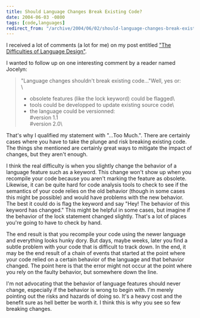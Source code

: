 ```yaml
---
title: Should Language Changes Break Existing Code?
date: 2004-06-03 -0800
tags: [code,languages]
redirect_from: "/archive/2004/06/02/should-language-changes-break-existing-code.aspx/"
---
```


I received a lot of comments (a lot for me) on my post entitled ["The
Difficulties of Language
Design"](https://haacked.com/archive/2004/05/27/492.aspx).

I wanted to follow up on one interesting comment by a reader named
Jocelyn:

> "Language changes shouldn't break existing code..."Well, yes or: \
> \
> - obsolete features (like the lock keyword) could be flagged\
> - tools could be developped to update existing source code\
> - the language could be versionned:\
> \#version 1.1\
> \#version 2.0\

That's why I qualified my statement with "...Too Much.". There are
certainly cases where you have to take the plunge and risk breaking
existing code. The things she mentioned are certainly great ways to
mitigate the impact of changes, but they aren't enough.

I think the real difficulty is when you slightly change the behavior of
a language feature such as a keyword. This change won't show up when you
recompile your code because you aren't marking the feature as obsolete.
Likewise, it can be quite hard for code analysis tools to check to see
if the semantics of your code relies on the old behavior (though in some
cases this might be possible) and would have problems with the new
behavior. The best it could do is flag the keyword and say "Hey! The
behavior of this keyword has changed." This might be helpful in some
cases, but imagine if the behavior of the lock statement changed
slightly. That's a lot of places you're going to have to check by hand.

The end result is that you recompile your code using the newer language
and everything looks hunky dory. But days, maybe weeks, later you find a
subtle problem with your code that is difficult to track down. In the
end, it may be the end result of a chain of events that started at the
point where your code relied on a certain behavior of the language and
that behavior changed. The point here is that the error might not occur
at the point where you rely on the faulty behavior, but somewhere down
the line.

I'm not advocating that the behavior of language features should never
change, especially if the behavior is wrong to begin with. I'm merely
pointing out the risks and hazards of doing so. It's a heavy cost and
the benefit sure as hell better be worth it. I think this is why you see
so few breaking changes.

